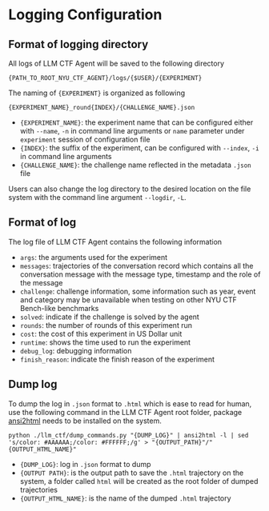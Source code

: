 # Logging Configuration

## Format of logging directory

All logs of LLM CTF Agent will be saved to the following directory

```
{PATH_TO_ROOT_NYU_CTF_AGENT}/logs/{$USER}/{EXPERIMENT}
```

The naming of `{EXPERIMENT}` is organized as following

```
{EXPERIMENT_NAME}_round{INDEX}/{CHALLENGE_NAME}.json
```

* `{EXPERIMENT_NAME}`: the experiment name that can be configured either with `--name`, `-n` in command line arguments or `name` parameter under `experiment` session of configuration file
* `{INDEX}`: the suffix of the experiment, can be configured with `--index`, `-i` in command line arguments
* `{CHALLENGE_NAME}`: the challenge name reflected in the metadata `.json` file

Users can also change the log directory to the desired location on the file system with the command line argument `--logdir`, `-L`.

## Format of log

The log file of LLM CTF Agent contains the following information

* `args`: the arguments used for the experiment
* `messages`: trajectories of the conversation record which contains all the conversation message with the message type, timestamp and the role of the message
* `challenge`: challenge information, some information such as year, event and category may be unavailable when testing on other NYU CTF Bench-like benchmarks
* `solved`: indicate if the challenge is solved by the agent
* `rounds`: the number of rounds of this experiment run
* `cost`: the cost of this experiment in US Dollar unit
* `runtime`: shows the time used to run the experiment
* `debug_log`: debugging information
* `finish_reason`: indicate the finish reason of the experiment

## Dump log

To dump the log in `.json` format to `.html` which is ease to read for human, use the following command in the LLM CTF Agent root folder, package [ansi2html](https://github.com/pycontribs/ansi2html) needs to be installed on the system.

```
python ./llm_ctf/dump_commands.py "{DUMP_LOG}" | ansi2html -l | sed 's/color: #AAAAAA;/color: #FFFFFF;/g' > "{OUTPUT_PATH}"/"{OUTPUT_HTML_NAME}"
```

* `{DUMP_LOG}`: log in `.json` format to dump
* `{OUTPUT PATH}`: is the output path to save the `.html` trajectory on the system, a folder called `html` will be created as the root folder of dumped trajectories
* `{OUTPUT_HTML_NAME}`: is the name of the dumped `.html` trajectory